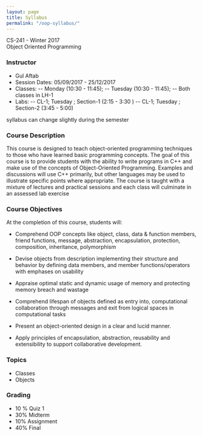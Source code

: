 ```yaml
---
layout: page
title: Syllabus
permalink: "/oop-syllabus/"
---
```


<p class="message">
  CS-241 - Winter 2017<br>
    Object Oriented Programming<br>

</p>

### Instructor

- Gul Aftab
- Session Dates: 05/09/2017 - 25/12/2017
- Classes:
    -- Monday (10:30 - 11:45);
    -- Tuesday (10:30 - 11:45);
    -- Both classes in LH-1
- Labs:
  -- CL-1; Tuesday ;  Section-1 (2:15 - 3:30 )
  -- CL-1; Tuesday ;  Section-2 (3:45 - 5:00)



<p class="message">
	 syllabus can change slightly during the semester
</p>


### Course Description

This course is designed to teach object-oriented programming techniques to those who have
learned basic programming concepts. The goal of this course is to provide students with the ability
to write programs in C++ and make use of the concepts of Object-Oriented Programming.
Examples and discussions will use C++ primarily, but other languages may be used to illustrate
specific points where appropriate. The course is taught with a mixture of lectures and practical
sessions and each class will culminate in an assessed lab exercise


### Course Objectives

At the completion of this course, students will:


-  Comprehend OOP concepts like object, class, data & function
members, friend functions, message, abstraction, encapsulation,
protection, composition, inheritance, polymorphism

-  Devise objects from description implementing their structure and
behavior by defining data members, and member functions/operators
with emphases on usability
-  Appraise optimal static and dynamic usage of memory and protecting
memory breach and wastage
-  Comprehend lifespan of objects defined as entry into, computational
collaboration through messages and exit from logical spaces in
computational tasks
- Present an object-oriented design in a clear and lucid manner.
- Apply principles of encapsulation, abstraction, reusability and
extensibility to support collaborative development.

### Topics


- <i class="fa fa-terminal"></i> Classes
- <i class="fa fa-terminal"></i> Objects


### Grading

- 10 % Quiz 1
- 30% Midterm
- 10% Assignment
- 40% Final
